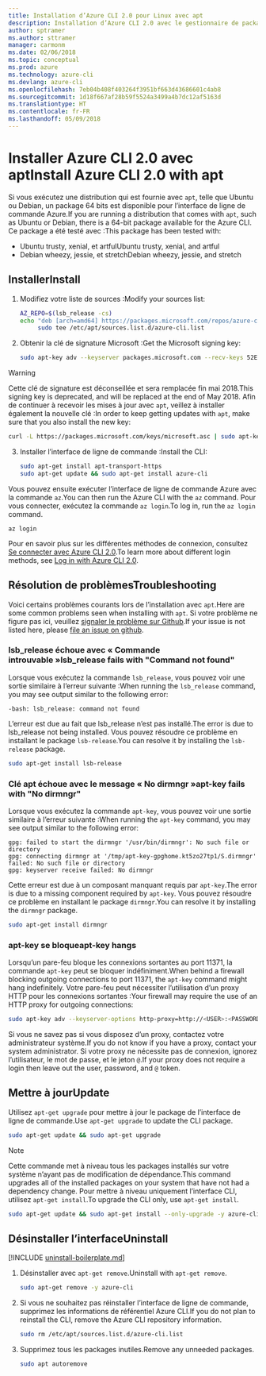```yaml
---
title: Installation d’Azure CLI 2.0 pour Linux avec apt
description: Installation d’Azure CLI 2.0 avec le gestionnaire de package apt
author: sptramer
ms.author: sttramer
manager: carmonm
ms.date: 02/06/2018
ms.topic: conceptual
ms.prod: azure
ms.technology: azure-cli
ms.devlang: azure-cli
ms.openlocfilehash: 7eb04b408f403264f3951bf663d43686601c4ab8
ms.sourcegitcommit: 1d18f667af28b59f5524a3499a4b7dc12af5163d
ms.translationtype: HT
ms.contentlocale: fr-FR
ms.lasthandoff: 05/09/2018
---
```

# <a name="install-azure-cli-20-with-apt"></a><span data-ttu-id="6dcc8-103">Installer Azure CLI 2.0 avec apt</span><span class="sxs-lookup"><span data-stu-id="6dcc8-103">Install Azure CLI 2.0 with apt</span></span>

<span data-ttu-id="6dcc8-104">Si vous exécutez une distribution qui est fournie avec `apt`, telle que Ubuntu ou Debian, un package 64 bits est disponible pour l’interface de ligne de commande Azure.</span><span class="sxs-lookup"><span data-stu-id="6dcc8-104">If you are running a distribution that comes with `apt`, such as Ubuntu or Debian, there is a 64-bit package available for the Azure CLI.</span></span> <span data-ttu-id="6dcc8-105">Ce package a été testé avec :</span><span class="sxs-lookup"><span data-stu-id="6dcc8-105">This package has been tested with:</span></span>

* <span data-ttu-id="6dcc8-106">Ubuntu trusty, xenial, et artful</span><span class="sxs-lookup"><span data-stu-id="6dcc8-106">Ubuntu trusty, xenial, and artful</span></span>
* <span data-ttu-id="6dcc8-107">Debian wheezy, jessie, et stretch</span><span class="sxs-lookup"><span data-stu-id="6dcc8-107">Debian wheezy, jessie, and stretch</span></span>

## <a name="install"></a><span data-ttu-id="6dcc8-108">Installer</span><span class="sxs-lookup"><span data-stu-id="6dcc8-108">Install</span></span>

1. <span data-ttu-id="6dcc8-109">Modifiez votre liste de sources :</span><span class="sxs-lookup"><span data-stu-id="6dcc8-109">Modify your sources list:</span></span>

     ```bash
     AZ_REPO=$(lsb_release -cs)
     echo "deb [arch=amd64] https://packages.microsoft.com/repos/azure-cli/ $AZ_REPO main" | \
          sudo tee /etc/apt/sources.list.d/azure-cli.list
     ```

2. <span data-ttu-id="6dcc8-110">Obtenir la clé de signature Microsoft :</span><span class="sxs-lookup"><span data-stu-id="6dcc8-110">Get the Microsoft signing key:</span></span>

   ```bash
   sudo apt-key adv --keyserver packages.microsoft.com --recv-keys 52E16F86FEE04B979B07E28DB02C46DF417A0893
   ```

  > [!WARNING]
  > <span data-ttu-id="6dcc8-111">Cette clé de signature est déconseillée et sera remplacée fin mai 2018.</span><span class="sxs-lookup"><span data-stu-id="6dcc8-111">This signing key is deprecated, and will be replaced at the end of May 2018.</span></span> <span data-ttu-id="6dcc8-112">Afin de continuer à recevoir les mises à jour avec `apt`, veillez à installer également la nouvelle clé :</span><span class="sxs-lookup"><span data-stu-id="6dcc8-112">In order to keep getting updates with `apt`, make sure that you also install the new key:</span></span>
  > 
  > ```bash
  > curl -L https://packages.microsoft.com/keys/microsoft.asc | sudo apt-key add -
  > ``` 

3. <span data-ttu-id="6dcc8-113">Installer l’interface de ligne de commande :</span><span class="sxs-lookup"><span data-stu-id="6dcc8-113">Install the CLI:</span></span>

   ```bash
   sudo apt-get install apt-transport-https
   sudo apt-get update && sudo apt-get install azure-cli
   ```

<span data-ttu-id="6dcc8-114">Vous pouvez ensuite exécuter l’interface de ligne de commande Azure avec la commande `az`.</span><span class="sxs-lookup"><span data-stu-id="6dcc8-114">You can then run the Azure CLI with the `az` command.</span></span> <span data-ttu-id="6dcc8-115">Pour vous connecter, exécutez la commande `az login`.</span><span class="sxs-lookup"><span data-stu-id="6dcc8-115">To log in, run the `az login` command.</span></span>

```azurecli
az login
```

<span data-ttu-id="6dcc8-116">Pour en savoir plus sur les différentes méthodes de connexion, consultez [Se connecter avec Azure CLI 2.0](authenticate-azure-cli.md).</span><span class="sxs-lookup"><span data-stu-id="6dcc8-116">To learn more about different login methods, see [Log in with Azure CLI 2.0](authenticate-azure-cli.md).</span></span>

## <a name="troubleshooting"></a><span data-ttu-id="6dcc8-117">Résolution de problèmes</span><span class="sxs-lookup"><span data-stu-id="6dcc8-117">Troubleshooting</span></span>

<span data-ttu-id="6dcc8-118">Voici certains problèmes courants lors de l’installation avec `apt`.</span><span class="sxs-lookup"><span data-stu-id="6dcc8-118">Here are some common problems seen when installing with `apt`.</span></span> <span data-ttu-id="6dcc8-119">Si votre problème ne figure pas ici, veuillez [signaler le problème sur Github](https://github.com/Azure/azure-cli/issues).</span><span class="sxs-lookup"><span data-stu-id="6dcc8-119">If your issue is not listed here, please [file an issue on github](https://github.com/Azure/azure-cli/issues).</span></span>

### <a name="lsbrelease-fails-with-command-not-found"></a><span data-ttu-id="6dcc8-120">lsb_release échoue avec « Commande introuvable »</span><span class="sxs-lookup"><span data-stu-id="6dcc8-120">lsb_release fails with "Command not found"</span></span>

<span data-ttu-id="6dcc8-121">Lorsque vous exécutez la commande `lsb_release`, vous pouvez voir une sortie similaire à l’erreur suivante :</span><span class="sxs-lookup"><span data-stu-id="6dcc8-121">When running the `lsb_release` command, you may see output similar to the following error:</span></span>

```output
-bash: lsb_release: command not found
```

<span data-ttu-id="6dcc8-122">L’erreur est due au fait que lsb_release n’est pas installé.</span><span class="sxs-lookup"><span data-stu-id="6dcc8-122">The error is due to lsb_release not being installed.</span></span> <span data-ttu-id="6dcc8-123">Vous pouvez résoudre ce problème en installant le package `lsb-release`.</span><span class="sxs-lookup"><span data-stu-id="6dcc8-123">You can resolve it by installing the `lsb-release` package.</span></span>

```bash
sudo apt-get install lsb-release
```

### <a name="apt-key-fails-with-no-dirmngr"></a><span data-ttu-id="6dcc8-124">Clé apt échoue avec le message « No dirmngr »</span><span class="sxs-lookup"><span data-stu-id="6dcc8-124">apt-key fails with "No dirmngr"</span></span>

<span data-ttu-id="6dcc8-125">Lorsque vous exécutez la commande `apt-key`, vous pouvez voir une sortie similaire à l’erreur suivante :</span><span class="sxs-lookup"><span data-stu-id="6dcc8-125">When running the `apt-key` command, you may see output similar to the following error:</span></span>

```output
gpg: failed to start the dirmngr '/usr/bin/dirmngr': No such file or directory
gpg: connecting dirmngr at '/tmp/apt-key-gpghome.kt5zo27tp1/S.dirmngr' failed: No such file or directory
gpg: keyserver receive failed: No dirmngr
```

<span data-ttu-id="6dcc8-126">Cette erreur est due à un composant manquant requis par `apt-key`.</span><span class="sxs-lookup"><span data-stu-id="6dcc8-126">The error is due to a missing component required by `apt-key`.</span></span> <span data-ttu-id="6dcc8-127">Vous pouvez résoudre ce problème en installant le package `dirmngr`.</span><span class="sxs-lookup"><span data-stu-id="6dcc8-127">You can resolve it by installing the `dirmngr` package.</span></span>

```bash
sudo apt-get install dirmngr
```

### <a name="apt-key-hangs"></a><span data-ttu-id="6dcc8-128">apt-key se bloque</span><span class="sxs-lookup"><span data-stu-id="6dcc8-128">apt-key hangs</span></span>

<span data-ttu-id="6dcc8-129">Lorsqu’un pare-feu bloque les connexions sortantes au port 11371, la commande `apt-key` peut se bloquer indéfiniment.</span><span class="sxs-lookup"><span data-stu-id="6dcc8-129">When behind a firewall blocking outgoing connections to port 11371, the `apt-key` command might hang indefinitely.</span></span> <span data-ttu-id="6dcc8-130">Votre pare-feu peut nécessiter l’utilisation d’un proxy HTTP pour les connexions sortantes :</span><span class="sxs-lookup"><span data-stu-id="6dcc8-130">Your firewall may require the use of an HTTP proxy for outgoing connections:</span></span>

```bash
sudo apt-key adv --keyserver-options http-proxy=http://<USER>:<PASSWORD>@<PROXY-HOST>:<PROXY-PORT>/ --keyserver packages.microsoft.com --recv-keys 52E16F86FEE04B979B07E28DB02C46DF417A0893
```

<span data-ttu-id="6dcc8-131">Si vous ne savez pas si vous disposez d’un proxy, contactez votre administrateur système.</span><span class="sxs-lookup"><span data-stu-id="6dcc8-131">If you do not know if you have a proxy, contact your system administrator.</span></span> <span data-ttu-id="6dcc8-132">Si votre proxy ne nécessite pas de connexion, ignorez l’utilisateur, le mot de passe, et le jeton `@`.</span><span class="sxs-lookup"><span data-stu-id="6dcc8-132">If your proxy does not require a login then leave out the user, password, and `@` token.</span></span>

## <a name="update"></a><span data-ttu-id="6dcc8-133">Mettre à jour</span><span class="sxs-lookup"><span data-stu-id="6dcc8-133">Update</span></span>

<span data-ttu-id="6dcc8-134">Utilisez `apt-get upgrade` pour mettre à jour le package de l’interface de ligne de commande.</span><span class="sxs-lookup"><span data-stu-id="6dcc8-134">Use `apt-get upgrade` to update the CLI package.</span></span>

   ```bash
   sudo apt-get update && sudo apt-get upgrade
   ```

> [!NOTE]
> <span data-ttu-id="6dcc8-135">Cette commande met à niveau tous les packages installés sur votre système n’ayant pas de modification de dépendance.</span><span class="sxs-lookup"><span data-stu-id="6dcc8-135">This command upgrades all of the installed packages on your system that have not had a dependency change.</span></span>
> <span data-ttu-id="6dcc8-136">Pour mettre à niveau uniquement l’interface CLI, utilisez `apt-get install`.</span><span class="sxs-lookup"><span data-stu-id="6dcc8-136">To upgrade the CLI only, use `apt-get install`.</span></span>
> ```bash
> sudo apt-get update && sudo apt-get install --only-upgrade -y azure-cli
> ```

## <a name="uninstall"></a><span data-ttu-id="6dcc8-137">Désinstaller l’interface</span><span class="sxs-lookup"><span data-stu-id="6dcc8-137">Uninstall</span></span>

[!INCLUDE [uninstall-boilerplate.md](includes/uninstall-boilerplate.md)]

1. <span data-ttu-id="6dcc8-138">Désinstaller avec `apt-get remove`.</span><span class="sxs-lookup"><span data-stu-id="6dcc8-138">Uninstall with `apt-get remove`.</span></span>

    ```bash
    sudo apt-get remove -y azure-cli
    ```

2. <span data-ttu-id="6dcc8-139">Si vous ne souhaitez pas réinstaller l’interface de ligne de commande, supprimez les informations de référentiel Azure CLI.</span><span class="sxs-lookup"><span data-stu-id="6dcc8-139">If you do not plan to reinstall the CLI, remove the Azure CLI repository information.</span></span>

   ```bash
   sudo rm /etc/apt/sources.list.d/azure-cli.list
   ```

3. <span data-ttu-id="6dcc8-140">Supprimez tous les packages inutiles.</span><span class="sxs-lookup"><span data-stu-id="6dcc8-140">Remove any unneeded packages.</span></span>

   ```bash
   sudo apt autoremove
   ```
